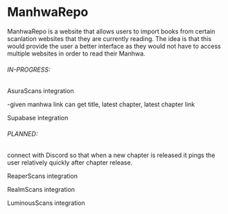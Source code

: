 ﻿# ManhwaRepo
ManhwaRepo is a website that allows users to import books from certain scanlation websites that they are currently reading. The idea is that this would provide the user a better interface as they would not have to access multiple websites in order to read their Manhwa. 

###### IN-PROGRESS:
AsuraScans integration

  -given manhwa link can get title, latest chapter, latest chapter link

Supabase integration


###### PLANNED:

connect with Discord so that when a new chapter is released it pings the user relatively quickly after chapter release.

ReaperScans integration

RealmScans integration

LuminousScans integration
